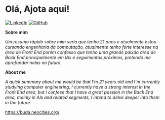 # **Olá, Ajota aqui!**

[![LinkedIn](https://img.shields.io/badge/Linkedin-%8A2BE2.svg?style=for-the-badge&logo=linkedin&logoColor=black)](https://www.linkedin.com/in/alex-amorim-6309131b4/)
[![GitHub](https://img.shields.io/badge/GitHub-%8A2BE2?style=for-the-badge&logo=github&logoColor=black)](https://github.com/AjotaYabuki)

**Sobre mim**

*Um resumo rápido sobre mim seria que tenho 21 anos e atualmente estou cursando engenharia da computação, atualmente tenho forte interesse na área de Front End porém confesso que tenho uma grande paixão área de Back End principalmente em IAs e seguimentos próximos, pretendo me aprofundar nelas no futuro.*

**About me**

*A quick summary about me would be that I'm 21 years old and I'm currently studying computer engineering, I currently have a strong interest in the Front End area, but I confess that I have a great passion in the Back End area, mainly in AIs and related segments, I intend to delve deeper into them in the future.*

https://buda.neocities.org/


